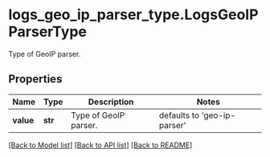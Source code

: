 # logs_geo_ip_parser_type.LogsGeoIPParserType

Type of GeoIP parser.
## Properties
Name | Type | Description | Notes
------------ | ------------- | ------------- | -------------
**value** | **str** | Type of GeoIP parser. | defaults to 'geo-ip-parser'

[[Back to Model list]](README.md#documentation-for-models) [[Back to API list]](README.md#documentation-for-api-endpoints) [[Back to README]](README.md)


